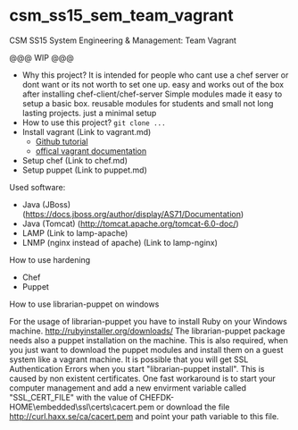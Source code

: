 # csm_ss15_sem_team_vagrant
CSM SS15 System Engineering &amp; Management: Team Vagrant

@@@ WIP @@@

* Why this project?
    It is intended for people who cant use a chef server or dont want or its not worth to set one up. easy and works out of the box after installing chef-client/chef-server
    Simple modules made it easy to setup a basic box. reusable modules for students and small not long lasting projects. just a minimal setup
* How to use this project? `git clone ...`
* Install vagrant (Link to vagrant.md)
    * [Github tutorial](https://github.com/mitchellh/vagrant)
    * [offical vagrant documentation](https://docs.vagrantup.com/v2/)
* Setup chef (Link to chef.md)
* Setup puppet (Link to puppet.md)

Used software:

* Java (JBoss) (https://docs.jboss.org/author/display/AS71/Documentation)
* Java (Tomcat) (http://tomcat.apache.org/tomcat-6.0-doc/)
* LAMP (Link to lamp-apache)
* LNMP (nginx instead of apache) (Link to lamp-nginx)

How to use hardening

* Chef
* Puppet

How to use librarian-puppet on windows

For the usage of librarian-puppet you have to install Ruby on your Windows machine.
http://rubyinstaller.org/downloads/
The librarian-puppet package needs also a puppet installation on the machine. This is also required, when you just want to download the puppet modules and install them on a guest system like a vagrant machine. It is possible that you will get SSL Authentication Errors when you start "librarian-puppet install". This is caused by non existent certificates. One fast workaround is to start your computer management and add a new envirment variable called "SSL_CERT_FILE" with the value of CHEFDK-HOME\embedded\ssl\certs\cacert.pem or download the file http://curl.haxx.se/ca/cacert.pem and point your path variable to this file.





